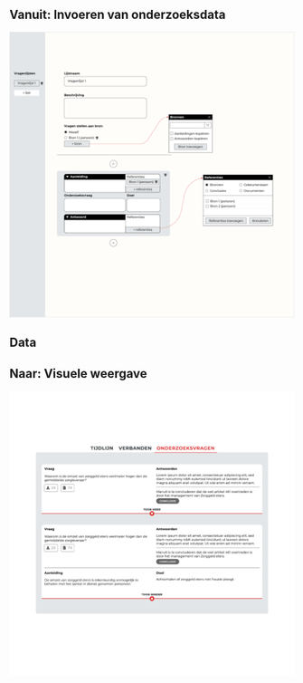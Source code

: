 ## Vanuit: Invoeren van onderzoeksdata

![Invoeren van onderzoeksvragen](content/input-research-questions.png)

## Data


## Naar: Visuele weergave

![Onderzoeksvragen](content/designs6.png)